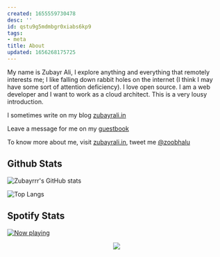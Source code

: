 ```yaml
---
created: 1655559730478
desc: ''
id: qstu9g5mdmbgr0xiabs6kp9
tags:
- meta
title: About
updated: 1656268175725
---
```

   
My name is Zubayr Ali, I explore anything and everything that remotely interests me; I like falling down rabbit holes on the internet (I think I may have some sort of attention deficiency). I love open source. I am a web developer and I want to work as a cloud architect. This is a very lousy introduction.   
   
I sometimes write on my blog [zubayrali.in](https://zubayrali.in)   
   
Leave a message for me on my [guestbook](https://www.yourworldoftext.com/~zubayrali/)   
   
To know more about me, visit [zubayrali.in](https://zubayrali.in), tweet me [@zoobhalu](https://twitter.com/zoobhalu)   
   
## Github Stats   
   
![Zubayrrr's GitHub stats](https://github-readme-stats.vercel.app/api?username=zubayrrr&show_icons=true&theme=gruvbox)   
   
![Top Langs](https://github-readme-stats.vercel.app/api/top-langs/?username=zubayrrr&layout=compact&theme=gruvbox&show_icons=true)   
   
## Spotify Stats   
   
<p align="center">   
   
<a href="https://open.spotify.com/user/zubayrrr" target="_blank"><img src="https://spotify-github-profile.vercel.app/api/view?uid=zubayrrr&cover_image=false&theme=default" alt="Now playing"/></a>   
   
</p>   
   
<p align="center">   
   
<img src="https://zubayrrr.vercel.app/api/top-played" />   
   
</p>
